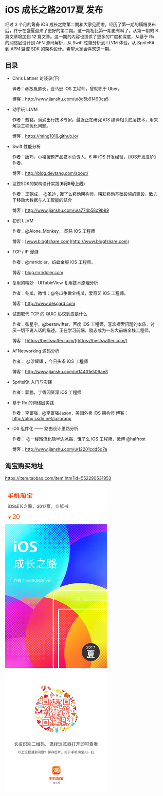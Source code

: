 # iOS 成长之路2017夏 发布 

经过 3 个月的筹备 iOS 成长之路第二期和大家见面啦。经历了第一期的蹒跚发布后，终于在盛夏迎来了更好的第二期。这一期相比第一期更有料了，从第一期的 8 篇文章增加到 12 篇文章。这一期的内容也提供了更多的广度和深度，从基于 Rx 的网络层设计到 AFN 源码解析，从 Swift 性能分析到 LLVM 体验，从 SpriteKit 到 APM 监控 SDK 的架构设计。希望大家会喜欢这一期。

## 目录
- Chris Lattner 访谈录(下)

  译者：@故胤道长，亚马逊 iOS 工程师，曾就职于 Uber。

  博客：http://www.jianshu.com/u/8d5b91490ca5

- 动手玩 LLVM

  作者：戴铭，滴滴出行技术专家。最近正在研究 iOS 编译相关底层技术，用来解决工程优化问题。

  博客：https://ming1016.github.io/

- Swift 性能分析

  作者：唐巧，小猿搜题产品技术负责人，6 年 iOS 开发经验，《iOS开发进阶》作者。

  博客：http://blog.devtang.com/about/

- 监控SDK的架构设计实践(**6月5号上线**)

  作者：王朝成， @圣迪 , 饿了么移动架构师。耕耘移动基础设施的建设，致力于移动大数据与人工智能的结合

  博客：http://www.jianshu.com/u/a774b58c9b89

- 初识 LLVM

  作者：@Alone_Monkey， 网易 iOS 工程师

  博客：[www.blogfshare.com](http://www.blogfshare.com)

- TCP / IP 漫游

  作者：@mrriddler，蚂蚁金服 iOS 工程师。

  博客：[blog.mrriddler.com](http://blog.mrriddler.com)

- 复用的精妙 - UITableView 复用技术原理分析

  作者：冬瓜，微博：@冬瓜争做全栈瓜，爱奇艺 iOS 工程师。

  博客：http://www.desgard.com

- 试图取代 TCP 的 QUIC 协议到底是什么

  作者：张星宇，@bestswifter，百度 iOS 工程师，喜欢探索问题的本质，讨厌一切不说人话的描述。正在学习前端，励志成为一名大前端全栈工程师。

  博客：[https://bestswifter.com/](https://bestswifter.com/)

- AFNetworking 源码分析

  作者： @涂耀辉 ，今日头条 iOS 工程师

  博客：http://www.jianshu.com/u/14431e509ae8

- SpriteKit 入门与实践

  作者：郭鹏，丁香园资深 iOS 工程师

- 基于 Rx 的网络层实践

  作者：李富强，@李富强Jason，美团外卖 iOS 架构师
  博客：http://blog.csdn.net/colorapp

- iOS 组件化 —— 路由设计思路分析

  作者： @一缕殇流化隐半边冰霜，饿了么 iOS 工程师，微博 @halfrost

  博客：http://www.jianshu.com/u/12201cdd5d7a


## 淘宝购买地址
https://item.taobao.com/item.htm?id=552290531953
<img src="sources/v2-taobao.jpeg" style="max-width:500px;margin:0 auto;"/>
